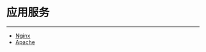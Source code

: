 # 应用服务

---

- [Nginx](/repository/Servers/Nginx/README.md#nginx)
- [Apache](/repository/Servers/Apache/README.md#apache)